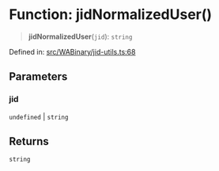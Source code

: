 # Function: jidNormalizedUser()

> **jidNormalizedUser**(`jid`): `string`

Defined in: [src/WABinary/jid-utils.ts:68](https://github.com/Fokusdotid/Baileys/blob/d7495b24bcd136e35724329fba661cfcc0bc8eed/src/WABinary/jid-utils.ts#L68)

## Parameters

### jid

`undefined` | `string`

## Returns

`string`
